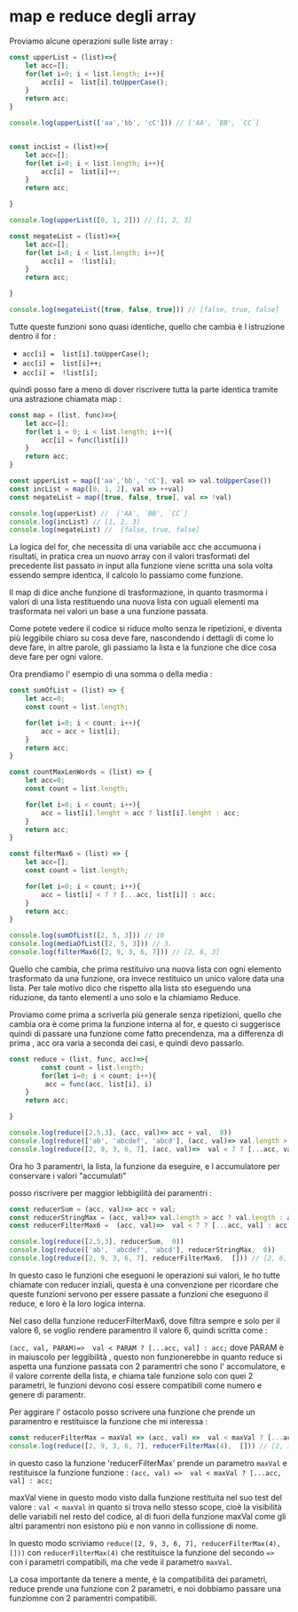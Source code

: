 # map e reduce degli array

Proviamo alcune operazioni sulle liste array :

```js
const upperList = (list)=>{
    let acc=[];
    for(let i=0; i < list.length; i++){
        acc[i] =  list[i].toUpperCase();
    }
    return acc;
}

console.log(upperList(['aa','bb', 'cC'])) // ['AA', `BB', `CC`]


const incList = (list)=>{
    let acc=[];
    for(let i=0; i < list.length; i++){
        acc[i] =  list[i]++;
    }
    return acc;

}

console.log(upperList([0, 1, 2])) // [1, 2, 3]

const negateList = (list)=>{
    let acc=[];
    for(let i=0; i < list.length; i++){
        acc[i] =  !list[i];
    }
    return acc;

}

console.log(negateList([true, false, true])) // [false, true, false]

```

Tutte queste funzioni sono quasi identiche, quello che cambia è l istruzione dentro il for :

- `acc[i] =  list[i].toUpperCase();`
- `acc[i] =  list[i]++;`
- `acc[i] =  !list[i];`

quindi posso fare a meno di dover riscrivere tutta la parte identica tramite una astrazione chiamata map :

```js
const map = (list, func)=>{
    let acc=[];
    for(let i = 0; i < list.length; i++){
        acc[i] = func(list[i])
    }
    return acc;
}

const upperList = map(['aa','bb', 'cC'], val => val.toUpperCase())
const incList = map([0, 1, 2], val => ++val)
const negateList = map([true, false, true], val => !val)

console.log(upperList) //  ['AA', `BB', `CC`]
console.log(incList) // [1, 2, 3]
console.log(negateList) //  [false, true, false]
```

La logica del for, che necessita di una variabile acc che accumuona i risultati, in pratica crea un nuovo array con il valori trasformati del precedente list passato in input alla funzione viene scritta una sola volta essendo sempre identica, il calcolo lo passiamo come funzione.

Il map di dice anche funzione di trasformazione, in quanto trasmorma i valori di una lista restituendo una nuova lista con uguali elementi ma trasformata nei valori un base a una funzione passata.

Come potete vedere il codice si riduce molto senza le ripetizioni, e diventa più leggibile chiaro su cosa deve fare, nascondendo i dettagli di come lo deve fare, in altre parole, gli passiamo la lista e la funzione che dice cosa deve fare per ogni valore.

Ora prendiamo l' esempio di una somma o della media :

```js
const sumOfList = (list) => {
    let acc=0;
    const count = list.length;

    for(let i=0; i < count; i++){
        acc = acc + list[i];
    }
    return acc;
}

const countMaxLenWords = (list) => {
    let acc=0;
    const count = list.length;

    for(let i=0; i < count; i++){
        acc = list[i].lenght > acc ? list[i].lenght : acc;
    }
    return acc;
}

const filterMax6 = (list) => {
    let acc=[];
    const count = list.length;

    for(let i=0; i < count; i++){
        acc = list[i] < 7 ? [...acc, list[i]] : acc;
    }
    return acc;
}

console.log(sumOfList([2, 5, 3])) // 10
console.log(mediaOfList([2, 5, 3])) // 3.
console.log(filterMax6([2, 9, 3, 6, 7])) // [2, 6, 3]
```

Quello che cambia, che prima restituivo una nuova lista con ogni elemento trasformato da una funzione, ora invece restituico un unico valore data una lista.
Per tale motivo dico che rispetto alla lista sto eseguendo una riduzione, da tanto elementi a uno solo e la chiamiamo Reduce.

Proviamo come prima a scriverla più generale senza ripetizioni, quello che cambia ora è come prima la funzione interna al for, e questo ci suggerisce quindi di passare una funzione come fatto precendenza, ma a differenza di prima , acc ora varia a seconda dei casi, e quindi devo passarlo.

```js
const reduce = (list, func, acc)=>{
        const count = list.length;
        for(let i=0; i < count; i++){
         acc = func(acc, list[i], i)
    }
    return acc;

}

console.log(reduce([2,5,3], (acc, val)=> acc + val,  0))
console.log(reduce(['ab', 'abcdef', 'abcd'], (acc, val)=> val.length > acc ? val.length : acc,  0))
console.log(reduce([2, 9, 3, 6, 7], (acc, val)=>  val < 7 ? [...acc, val] : acc ,  []))

```

Ora ho 3 paramentri, la lista, la funzione da eseguire, e l accumulatore per conservare i valori "accumulati"

posso riscrivere per maggior lebbigilità dei paramentri :

```js
const reducerSum = (acc, val)=> acc + val;
const reducerStringMax = (acc, val)=> val.length > acc ? val.length : acc;
const reducerFilterMax6 =  (acc, val)=>  val < 7 ? [...acc, val] : acc;

console.log(reduce([2,5,3], reducerSum,  0))
console.log(reduce(['ab', 'abcdef', 'abcd'], reducerStringMax,  0))
console.log(reduce([2, 9, 3, 6, 7], reducerFilterMax6,  [])) // [2, 6, 3]

```

In questo caso le funzioni che eseguoni le operazioni sui valori, le ho tutte chiamate con reducer inziali, questa è una convenzione per ricordare che queste funzioni servono per essere passate a funzioni che eseguono il reduce, e loro è la loro logica interna.

Nel caso della funzione reducerFilterMax6, dove filtra sempre e solo per il valore 6, se voglio rendere paramentro il valore 6, quindi scritta come :

`(acc, val, PARAM)=>  val < PARAM ? [...acc, val] : acc;` dove PARAM è in maiuscolo per leggibilità , questo non funzionerebbe in quanto reduce si aspetta una funzione passata con 2 paramentri che sono l' accomulatore, e il valore corrente della lista, e chiama tale funzione solo con quei 2 parametri, le funzioni devono cosi essere compatibili come numero e genere di paramentr.

Per aggirare l' ostacolo posso scrivere una funzione che prende un paramentro e restituisce la funzione che mi interessa :

```js
const reducerFilterMax = maxVal => (acc, val) =>  val < maxVal ? [...acc, val] : acc;
console.log(reduce([2, 9, 3, 6, 7], reducerFilterMax(4),  [])) // [2, 3]
```

in questo caso la funzione 'reducerFilterMax' prende un parametro `maxVal` e  restituisce la funzione  funzione :
 `(acc, val) =>  val < maxVal ? [...acc, val] : acc;`

 maxVal viene in questo modo visto dalla funzione restituita nel suo test del valore : `val < maxVal` in quanto si trova nello stesso scope, cioè la visibilità delle variabili nel resto del codice, al di fuori della funzione maxVal come gli altri paramentri non esistono più e non vanno in collissione di nome.

 In questo modo scriviamo `reduce([2, 9, 3, 6, 7], reducerFilterMax(4),  []))` con `reducerFilterMax(4)` che restituisce la funzione del secondo `=>` con i parametri compatibili, ma che vede il parametro `maxVal`.

 La cosa importante da tenere a mente, è la compatibilità dei parametri, reduce prende una funzione con 2 parametri, e noi dobbiamo passare una funziomne con 2 paramentri compatibili.